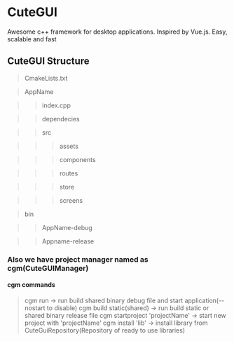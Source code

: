# CuteGUI
Awesome c++ framework for desktop applications. Inspired by Vue.js. Easy, scalable and fast

## CuteGUI Structure
> CmakeLists.txt

> AppName
  
>> index.cpp
  
  
>> dependecies
  
  
>> src

>>> assets

>>> components

>>> routes

>>> store

>>> screens

> bin

>> AppName-debug

>> Appname-release

### Also we have project manager named as cgm(CuteGUIManager)
#### cgm commands
> cgm run -> run build shared binary debug file and start application(--nostart to disable)
> cgm build static(shared) -> run build static or shared binary release file
> cgm startproject 'projectName' -> start new project with 'projectName'
> cgm install 'lib' -> install library from CuteGuiRepository(Repository of ready to use libraries)
